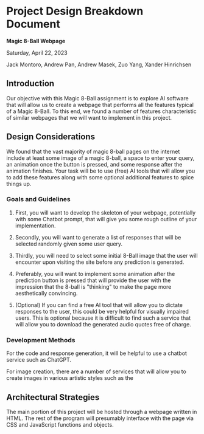 # Project Design Breakdown Document

**Magic 8-Ball Webpage**

Saturday, April 22, 2023

Jack Montoro, Andrew Pan, Andrew Masek, Zuo Yang, Xander Hinrichsen

## Introduction

Our objective with this Magic 8-Ball assignment is to explore AI software that will allow us to create a 
webpage that performs all the features typical of a Magic 8-Ball. To this end, we found a number of features
characteristic of similar webpages that we will want to implement in this project.

## Design Considerations

We found that the vast majority of magic 8-ball pages on the internet include at least some image of a 
magic 8-ball, a space to enter your query, an animation once the button is pressed, and some response
after the animation finishes. Your task will be to use (free) AI tools that will allow you to add these 
features along with some optional additional features to spice things up.

### Goals and Guidelines

1. First, you will want to develop the skeleton of your webpage, potentially with some Chatbot prompt,
that will give you some rough outline of your implementation.

2. Secondly, you will want to generate a list of responses that will be selected randomly given some
user query. 

3. Thirdly, you will need to select some initial 8-Ball image that the user will encounter upon visiting
the site before any prediction is generated.

4. Preferably, you will want to implement some animation after the prediction button is pressed that will
provide the user with the impression that the 8-ball is "thinking" to make the page more aesthetically
convincing. 

5. (Optional) If you can find a free AI tool that will allow you to dictate responses to the user,
this could be very helpful for visually impaired users. This is optional because it is difficult to find
such a service that will allow you to download the generated audio quotes free of charge.

### Development Methods
For the code and response generation, it will be helpful to use a chatbot service such as ChatGPT.

For image creation, there are a number of services that will allow you to create images in various
artistic styles such as the 

## Architectural Strategies

The main portion of this project will be hosted through a webpage written in HTML. The rest of the program
will presumably interface with the page via CSS and JavaScript functions and objects.
